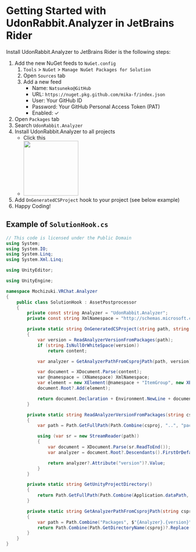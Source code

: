 # Getting Started with UdonRabbit.Analyzer in JetBrains Rider

Install UdonRabbit.Analyzer to JetBrains Rider is the following steps:

1. Add the new NuGet feeds to `NuGet.config`
   1. `Tools` > `NuGet` > `Manage NuGet Packages for Solution`
   2. Open `Sources` tab
   3. Add a new feed
      - Name: `Natsuneko@GitHub`
      - URL: `https://nuget.pkg.github.com/mika-f/index.json`
      - User: Your GitHub ID
      - Password: Your GitHub Personal Access Token (PAT)
      - Enabled: ✓
2. Open `Packages` tab
3. Search `UdonRabbit.Analyzer`
4. Install UdonRabbit.Analyzer to all projects
   - Click this
   - <img src="https://user-images.githubusercontent.com/10832834/112909309-1f9e7900-912c-11eb-8709-a69aa591e595.PNG" height="150px" />
5. Add `OnGeneratedCSProject` hook to your project (see below example)
6. Happy Coding!

## Example of `SolutionHook.cs`

```csharp
// This code is licensed under the Public Domain
using System;
using System.IO;
using System.Linq;
using System.Xml.Linq;

using UnityEditor;

using UnityEngine;

namespace Mochizuki.VRChat.Analyzer
{
    public class SolutionHook : AssetPostprocessor
    {
		private const string Analyzer = "UdonRabbit.Analyzer";
		private const string XmlNamespace = "http://schemas.microsoft.com/developer/msbuild/2003";

		private static string OnGeneratedCSProject(string path, string content)
        {
            var version = ReadAnalyzerVersionFromPackages(path);
            if (string.IsNullOrWhiteSpace(version))
                return content;

            var analyzer = GetAnalyzerPathFromCsprojPath(path, version);

            var document = XDocument.Parse(content);
			var @namespace = (XNamespace) XmlNamespace;
			var element = new XElement(@namespace + "ItemGroup", new XElement(@namespace + "Analyzer", new XAttribute("Include", Path.Combine(analyzer, $"{Analyzer}.dll"))));
            document.Root?.Add(element);

            return document.Declaration + Environment.NewLine + document.Root;
        }

        private static string ReadAnalyzerVersionFromPackages(string csproj)
        {
            var path = Path.GetFullPath(Path.Combine(csproj, "..", "packages.config"));

            using (var sr = new StreamReader(path))
            {
                var document = XDocument.Parse(sr.ReadToEnd());
                var analyzer = document.Root?.Descendants().FirstOrDefault(w => w.Attribute("id")?.Value == Analyzer);

                return analyzer?.Attribute("version")?.Value;
            }
        }

        private static string GetUnityProjectDirectory()
        {
            return Path.GetFullPath(Path.Combine(Application.dataPath, ".."));
        }

        private static string GetAnalyzerPathFromCsprojPath(string csproj, string version)
        {
            var path = Path.Combine("Packages", $"{Analyzer}.{version}", "analyzers", "dotnet", "cs");
            return Path.Combine(Path.GetDirectoryName(csproj)?.Replace(GetUnityProjectDirectory(), "") ?? throw new InvalidOperationException(), path);
        }
    }
}
```
